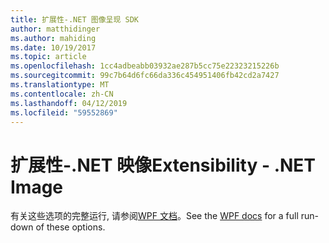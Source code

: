 ```yaml
---
title: 扩展性-.NET 图像呈现 SDK
author: matthidinger
ms.author: mahiding
ms.date: 10/19/2017
ms.topic: article
ms.openlocfilehash: 1cc4adbeabb03932ae287b5cc75e22323215226b
ms.sourcegitcommit: 99c7b64d6fc66da336c454951406fb42cd2a7427
ms.translationtype: MT
ms.contentlocale: zh-CN
ms.lasthandoff: 04/12/2019
ms.locfileid: "59552869"
---
```

# <a name="extensibility---net-image"></a><span data-ttu-id="a2768-102">扩展性-.NET 映像</span><span class="sxs-lookup"><span data-stu-id="a2768-102">Extensibility - .NET Image</span></span>

<span data-ttu-id="a2768-103">有关这些选项的完整运行, 请参阅[WPF 文档](../net-wpf/getting-started.md)。</span><span class="sxs-lookup"><span data-stu-id="a2768-103">See the [WPF docs](../net-wpf/getting-started.md) for a full run-down of these options.</span></span>